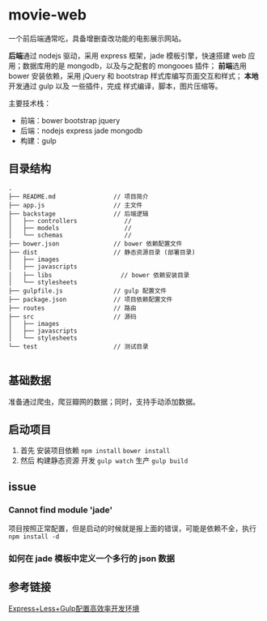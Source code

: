 # movie-web

一个前后端通常吃，具备增删查改功能的电影展示网站。

**后端**通过 nodejs 驱动，采用 express 框架，jade 模板引擎，快速搭建 web 应用；数据库用的是 mongodb，以及与之配套的 mongooes 插件；
**前端**选用 bower 安装依赖，采用 jQuery 和 bootstrap 样式库编写页面交互和样式；
**本地**开发通过 gulp 以及 一些插件，完成 样式编译，脚本，图片压缩等。


主要技术栈：

- 前端：bower bootstrap jquery
- 后端：nodejs express jade mongodb
- 构建：gulp


## 目录结构

```
.
├── README.md                // 项目简介
├── app.js                   // 主文件
├── backstage                // 后端逻辑
│   ├── controllers             // 
│   ├── models                  //
│   └── schemas                 //
├── bower.json               // bower 依赖配置文件
├── dist                     // 静态资源目录 (部署目录)
│   ├── images
│   ├── javascripts
│   ├── libs                   // bower 依赖安装目录
│   └── stylesheets
├── gulpfile.js              // gulp 配置文件
├── package.json             // 项目依赖配置文件
├── routes                   // 路由
├── src                      // 源码
│   ├── images
│   ├── javascripts
│   └── stylesheets
└── test                     // 测试目录
   
```


## 基础数据

准备通过爬虫，爬豆瓣网的数据；同时，支持手动添加数据。

## 启动项目

1. 首先 安装项目依赖 `npm install` `bower install`
2. 然后 构建静态资源 开发 `gulp watch` 生产 `gulp build`


## issue

### Cannot find module 'jade'

项目按照正常配置，但是启动的时候就是报上面的错误，可能是依赖不全，执行`npm install -d`

### 如何在 jade 模板中定义一个多行的 json 数据

## 参考链接
[Express+Less+Gulp配置高效率开发环境](https://www.qcloud.com/community/article/627049001486519548)